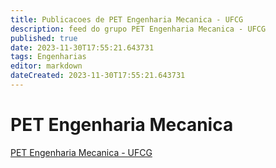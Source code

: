 ```yaml
---
title: Publicacoes de PET Engenharia Mecanica - UFCG
description: feed do grupo PET Engenharia Mecanica - UFCG
published: true
date: 2023-11-30T17:55:21.643731
tags: Engenharias
editor: markdown
dateCreated: 2023-11-30T17:55:21.643731
---
```


# PET Engenharia Mecanica
[PET Engenharia Mecanica - UFCG](/grupo/116PETEngenhariaMecanicaUFCG.md)